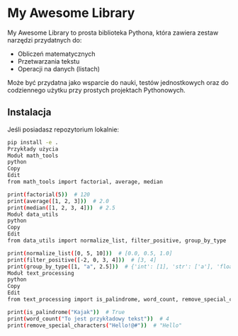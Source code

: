 # My Awesome Library

My Awesome Library to prosta biblioteka Pythona, która zawiera zestaw narzędzi przydatnych do:
- Obliczeń matematycznych
- Przetwarzania tekstu
- Operacji na danych (listach)

Może być przydatna jako wsparcie do nauki, testów jednostkowych oraz do codziennego użytku przy prostych projektach Pythonowych.

## Instalacja

Jeśli posiadasz repozytorium lokalnie:

```bash
pip install -e .
Przykłady użycia
Moduł math_tools
python
Copy
Edit
from math_tools import factorial, average, median

print(factorial(5))  # 120
print(average([1, 2, 3]))  # 2.0
print(median([1, 2, 3, 4]))  # 2.5
Moduł data_utils
python
Copy
Edit
from data_utils import normalize_list, filter_positive, group_by_type

print(normalize_list([0, 5, 10]))  # [0.0, 0.5, 1.0]
print(filter_positive([-2, 0, 3, 4]))  # [3, 4]
print(group_by_type([1, "a", 2.5]))  # {'int': [1], 'str': ['a'], 'float': [2.5]}
Moduł text_processing
python
Copy
Edit
from text_processing import is_palindrome, word_count, remove_special_characters

print(is_palindrome("Kajak"))  # True
print(word_count("To jest przykładowy tekst"))  # 4
print(remove_special_characters("Hello!@#"))  # "Hello"